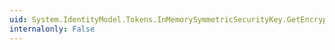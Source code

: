 ```yaml
---
uid: System.IdentityModel.Tokens.InMemorySymmetricSecurityKey.GetEncryptionTransform(System.String,System.Byte[])
internalonly: False
---
```

